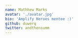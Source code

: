 ```yaml
---
name: Mathhew Marks
avatar: './avatar.jpg'
bio: 'Amplify Heroes mentee :)'
github: duwerq
twitter: andthensumm
---
```

